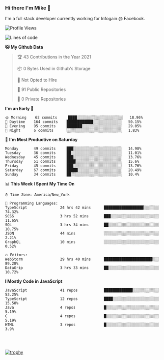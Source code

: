 ### Hi there I'm Mike 👋
I'm a full stack developer currently working for Infogain @ Facebook.

<!--START_SECTION:waka-->
![Profile Views](http://img.shields.io/badge/Profile%20Views-1-blue)

![Lines of code](https://img.shields.io/badge/From%20Hello%20World%20I%27ve%20Written-1.2%20million%20lines%20of%20code-blue)

**🐱 My Github Data** 

> 🏆 43 Contributions in the Year 2021
 > 
> 📦 0 Bytes Used in Github's Storage 
 > 
> 🚫 Not Opted to Hire
 > 
> 📜 91 Public Repositories 
 > 
> 🔑 0 Private Repositories  
 > 
**I'm an Early 🐤** 

```text
🌞 Morning    62 commits     ████░░░░░░░░░░░░░░░░░░░░░   18.96% 
🌆 Daytime    164 commits    ████████████░░░░░░░░░░░░░   50.15% 
🌃 Evening    95 commits     ███████░░░░░░░░░░░░░░░░░░   29.05% 
🌙 Night      6 commits      ░░░░░░░░░░░░░░░░░░░░░░░░░   1.83%

```
📅 **I'm Most Productive on Saturday** 

```text
Monday       49 commits     ███░░░░░░░░░░░░░░░░░░░░░░   14.98% 
Tuesday      36 commits     ██░░░░░░░░░░░░░░░░░░░░░░░   11.01% 
Wednesday    45 commits     ███░░░░░░░░░░░░░░░░░░░░░░   13.76% 
Thursday     51 commits     ████░░░░░░░░░░░░░░░░░░░░░   15.6% 
Friday       45 commits     ███░░░░░░░░░░░░░░░░░░░░░░   13.76% 
Saturday     67 commits     █████░░░░░░░░░░░░░░░░░░░░   20.49% 
Sunday       34 commits     ██░░░░░░░░░░░░░░░░░░░░░░░   10.4%

```


📊 **This Week I Spent My Time On** 

```text
⌚︎ Time Zone: America/New_York

💬 Programming Languages: 
TypeScript               24 hrs 42 mins      ██████████████████░░░░░░░   74.32% 
SCSS                     3 hrs 52 mins       ███░░░░░░░░░░░░░░░░░░░░░░   11.65% 
SQL                      3 hrs 34 mins       ██░░░░░░░░░░░░░░░░░░░░░░░   10.75% 
JSON                     44 mins             ░░░░░░░░░░░░░░░░░░░░░░░░░   2.21% 
GraphQL                  10 mins             ░░░░░░░░░░░░░░░░░░░░░░░░░   0.52%

🔥 Editors: 
WebStorm                 29 hrs 40 mins      ██████████████████████░░░   89.28% 
DataGrip                 3 hrs 33 mins       ██░░░░░░░░░░░░░░░░░░░░░░░   10.72%

```

**I Mostly Code in JavaScript** 

```text
JavaScript               41 repos            █████████████░░░░░░░░░░░░   53.25% 
TypeScript               12 repos            ████░░░░░░░░░░░░░░░░░░░░░   15.58% 
Java                     4 repos             █░░░░░░░░░░░░░░░░░░░░░░░░   5.19% 
C                        4 repos             █░░░░░░░░░░░░░░░░░░░░░░░░   5.19% 
HTML                     3 repos             █░░░░░░░░░░░░░░░░░░░░░░░░   3.9%

```



<!--END_SECTION:waka-->

##### &nbsp;
[![trophy](https://github-profile-trophy.vercel.app/?username=uptonm&theme=dracula)](https://github.com/ryo-ma/github-profile-trophy)
